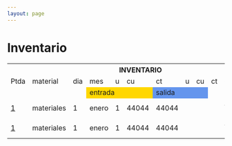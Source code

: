 ```yaml
--- 
layout: page
--- 
```


<h1> Inventario </h1> 
<table><tbody>
<tr> <th colspan='13'> INVENTARIO </th> </tr>
<tr><td>Ptda</td> <td> material </td> <td>dia</td> <td>mes</td> <td>u</td> <td>cu</td> <td>ct</td> <td>u</td> <td>cu</td> <td>ct</td> <td>Oper.</td> <td> Ref </td></tr>
<tr> <td></td> <td></td> <td></td> <td style='background-color: gold' colspan='3'> entrada</td> <td style='background-color: cornflowerblue' colspan='3'>salida </td> <td style='colspan=4'> </td> </tr>
<tr> <td><a href= '/alectrico-2021/libro-diario#Partida-1'>1</a></td><td>materiales</td> <td>1</td> <td>enero</td> <td>1</td> <td>44044</td> <td>44044</td> <td colspan='3'></td> <td>asiento-inicial</td><td></td></tr>
<tr> <td><a href= '/alectrico-2021/libro-diario#Partida-1'>1</a></td><td>materiales</td> <td>1</td> <td>enero</td> <td>1</td> <td>44044</td> <td>44044</td> <td colspan='3'></td> <td>asiento-inicial</td><td></td></tr>
</tbody></table>
